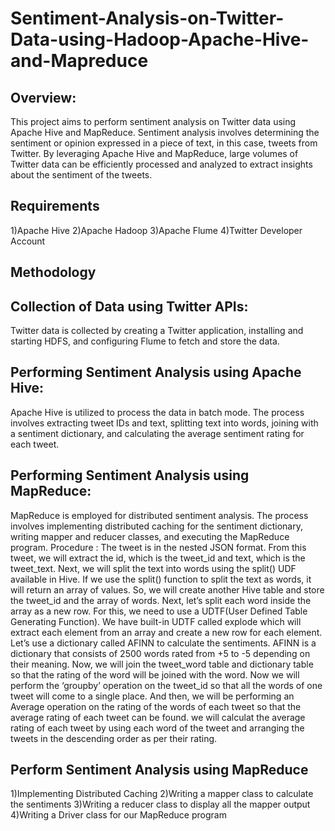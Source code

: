 # Sentiment-Analysis-on-Twitter-Data-using-Hadoop-Apache-Hive-and-Mapreduce
## Overview:
This project aims to perform sentiment analysis on Twitter data using Apache Hive and MapReduce. Sentiment analysis involves determining the sentiment or opinion expressed in a piece of text, in this case, tweets from Twitter. By leveraging Apache Hive and MapReduce, large volumes of Twitter data can be efficiently processed and analyzed to extract insights about the sentiment of the tweets.
## Requirements
1)Apache Hive
2)Apache Hadoop
3)Apache Flume
4)Twitter Developer Account
## Methodology
## Collection of Data using Twitter APIs: 
Twitter data is collected by creating a Twitter application, installing and starting HDFS, and configuring Flume to fetch and store the data.
## Performing Sentiment Analysis using Apache Hive: 
Apache Hive is utilized to process the data in batch mode. The process involves extracting tweet IDs and text, splitting text into words, joining with a sentiment dictionary, and calculating the average sentiment rating for each tweet.
## Performing Sentiment Analysis using MapReduce: 
MapReduce is employed for distributed sentiment analysis. The process involves implementing distributed caching for the sentiment dictionary, writing mapper and reducer classes, and executing the MapReduce program.
Procedure :
The tweet is in the nested JSON format. From this tweet, we will extract the id, which is the tweet_id and text, which is the tweet_text.
Next, we will split the text into words using the split() UDF available in Hive. If we use the split() function to split the text as words, it will return an array of values. So, we will create another Hive table and store the tweet_id and the array of words.
Next, let’s split each word inside the array as a new row. For this, we need to use a UDTF(User Defined Table Generating Function). We have built-in UDTF called explode which will extract each element from an array and create a new row for each element.
Let’s use a dictionary called AFINN to calculate the sentiments. AFINN is a dictionary that consists of 2500 words rated from +5 to -5 depending on their meaning.
Now, we will join the ​tweet_word table and ​dictionary table so that the rating of the word will be joined with the word.
Now we will perform the ‘groupby’ operation on the tweet_id so that all the words of one tweet will come to a single place. And then, we will be performing an Average operation on the rating of the words of each tweet so that the average rating of each tweet can be found.
we will calculat the average rating of each tweet by using each word of the tweet and arranging the tweets in the descending order as per their rating.
## Perform Sentiment Analysis using MapReduce
1)Implementing Distributed Caching
2)Writing a mapper class to calculate the sentiments
3)Writing a reducer class to display all the mapper output
4)Writing a Driver class for our MapReduce program
